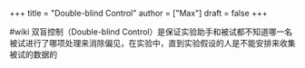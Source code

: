 +++
title = "Double-blind Control"
author = ["Max"]
draft = false
+++

\#wiki
双盲控制（Double-blind Control）是保证实验助手和被试都不知道哪一名被试进行了哪项处理来消除偏见，在实验中，直到实验假设的人是不能安排来收集被试的数据的
